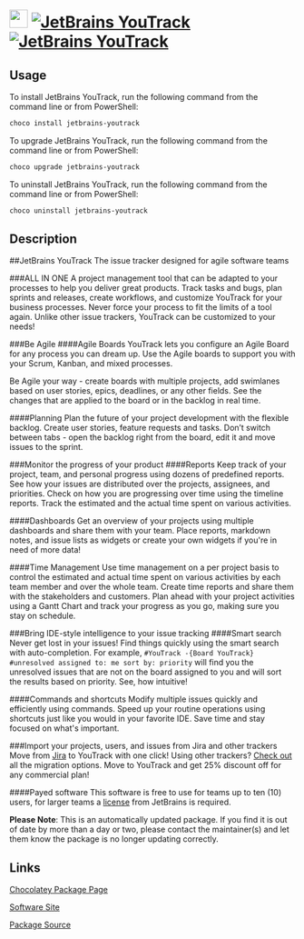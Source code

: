 ﻿# <img src="https://cdn.jsdelivr.net/gh/mkevenaar/chocolatey-packages@17ecf9871387731a8fc960d008cf2786efd83f6e/icons/jetbrains-youtrack.png" width="32" height="32"/> [![JetBrains YouTrack](https://img.shields.io/chocolatey/v/jetbrains-youtrack.svg?label=JetBrains+YouTrack)](https://chocolatey.org/packages/jetbrains-youtrack) [![JetBrains YouTrack](https://img.shields.io/chocolatey/dt/jetbrains-youtrack.svg)](https://chocolatey.org/packages/jetbrains-youtrack)

## Usage
To install JetBrains YouTrack, run the following command from the command line or from PowerShell:
```powershell
choco install jetbrains-youtrack
```

To upgrade JetBrains YouTrack, run the following command from the command line or from PowerShell:
```powershell
choco upgrade jetbrains-youtrack
```

To uninstall JetBrains YouTrack, run the following command from the command line or from PowerShell:
```powershell
choco uninstall jetbrains-youtrack
```

## Description
##JetBrains YouTrack
The issue tracker designed for agile software teams

###ALL IN ONE
A project management tool that can be adapted to your processes to help you deliver great products. Track tasks and bugs, plan sprints and releases, create workflows, and customize YouTrack for your business processes. Never force your process to fit the limits of a tool again. Unlike other issue trackers, YouTrack can be customized to your needs!

###Be Agile
####Agile Boards
YouTrack lets you configure an Agile Board for any process you can dream up. Use the Agile boards to support you with your Scrum, Kanban, and mixed processes.

Be Agile your way - create boards with multiple projects, add swimlanes based on user stories, epics, deadlines, or any other fields. See the changes that are applied to the board or in the backlog in real time.

####Planning
Plan the future of your project development with the flexible backlog. Create user stories, feature requests and tasks. Don’t switch between tabs - open the backlog right from the board, edit it and move issues to the sprint.

###Monitor the progress of your product
####Reports
Keep track of your project, team, and personal progress using dozens of predefined reports. See how your issues are distributed over the projects, assignees, and priorities. Check on how you are progressing over time using the timeline reports. Track the estimated and the actual time spent on various activities.

####Dashboards
Get an overview of your projects using multiple dashboards and share them with your team. Place reports, markdown notes, and issue lists as widgets or create your own widgets if you're in need of more data!

####Time Management
Use time management on a per project basis to control the estimated and actual time spent on various activities by each team member and over the whole team. Create time reports and share them with the stakeholders and customers. Plan ahead with your project activities using a Gantt Chart and track your progress as you go, making sure you stay on schedule.

###Bring IDE-style intelligence to your issue tracking
####Smart search
Never get lost in your issues! Find things quickly using the smart search with auto-completion. 
For example, `#YouTrack -{Board YouTrack} #unresolved assigned to: me sort by: priority` will find you the unresolved issues that are not on the board assigned to you and will sort the results based on priority. See, how intuitive!

####Commands and shortcuts
Modify multiple issues quickly and efficiently using commands. Speed up your routine operations using shortcuts just like you would in your favorite IDE. Save time and stay focused on what's important.

###Import your projects, users, and issues from Jira and other trackers
Move from [Jira](https://www.jetbrains.com/help/youtrack/standalone/importing-from-jira.html) to YouTrack with one click! Using other trackers? [Check out](https://www.jetbrains.com/help/youtrack/standalone/Migrating-to-YouTrack.html) all the migration options. 
Move to YouTrack and get 25% discount off for any commercial plan!

####Payed software
This software is free to use for teams up to ten (10) users, for larger teams a [license](https://www.jetbrains.com/youtrack/buy/#edition=standalone) from JetBrains is required.

**Please Note**: This is an automatically updated package. If you find it is
out of date by more than a day or two, please contact the maintainer(s) and
let them know the package is no longer updating correctly.



## Links
[Chocolatey Package Page](https://chocolatey.org/packages/jetbrains-youtrack)

[Software Site](https://www.jetbrains.com/youtrack/)

[Package Source](https://github.com/mkevenaar/chocolatey-packages/tree/master/automatic/jetbrains-youtrack)

